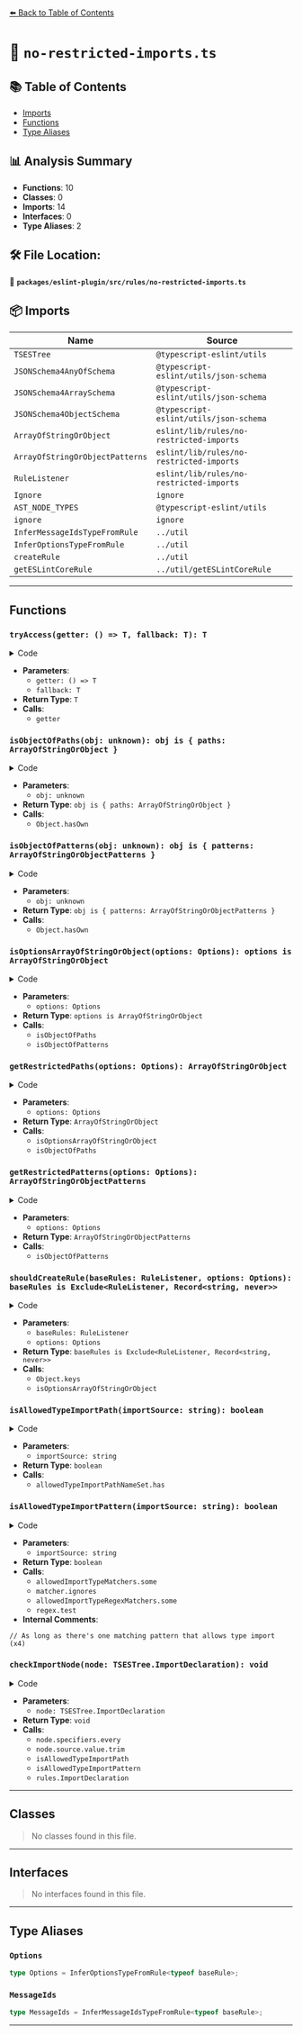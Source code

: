 [⬅️ Back to Table of Contents](../../../../index.md)

# 📄 `no-restricted-imports.ts`

## 📚 Table of Contents

- [Imports](#imports)
- [Functions](#functions)
- [Type Aliases](#type-aliases)

## 📊 Analysis Summary

- **Functions**: 10
- **Classes**: 0
- **Imports**: 14
- **Interfaces**: 0
- **Type Aliases**: 2

## 🛠️ File Location:
📂 **`packages/eslint-plugin/src/rules/no-restricted-imports.ts`**

## 📦 Imports

| Name | Source |
|------|--------|
| `TSESTree` | `@typescript-eslint/utils` |
| `JSONSchema4AnyOfSchema` | `@typescript-eslint/utils/json-schema` |
| `JSONSchema4ArraySchema` | `@typescript-eslint/utils/json-schema` |
| `JSONSchema4ObjectSchema` | `@typescript-eslint/utils/json-schema` |
| `ArrayOfStringOrObject` | `eslint/lib/rules/no-restricted-imports` |
| `ArrayOfStringOrObjectPatterns` | `eslint/lib/rules/no-restricted-imports` |
| `RuleListener` | `eslint/lib/rules/no-restricted-imports` |
| `Ignore` | `ignore` |
| `AST_NODE_TYPES` | `@typescript-eslint/utils` |
| `ignore` | `ignore` |
| `InferMessageIdsTypeFromRule` | `../util` |
| `InferOptionsTypeFromRule` | `../util` |
| `createRule` | `../util` |
| `getESLintCoreRule` | `../util/getESLintCoreRule` |


---

## Functions

### `tryAccess(getter: () => T, fallback: T): T`

<details><summary>Code</summary>

```ts
<T>(getter: () => T, fallback: T): T => {
  try {
    return getter();
  } catch {
    return fallback;
  }
}
```
</details>

- **Parameters**:
  - `getter: () => T`
  - `fallback: T`
- **Return Type**: `T`
- **Calls**:
  - `getter`
### `isObjectOfPaths(obj: unknown): obj is { paths: ArrayOfStringOrObject }`

<details><summary>Code</summary>

```ts
function isObjectOfPaths(
  obj: unknown,
): obj is { paths: ArrayOfStringOrObject } {
  return !!obj && Object.hasOwn(obj, 'paths');
}
```
</details>

- **Parameters**:
  - `obj: unknown`
- **Return Type**: `obj is { paths: ArrayOfStringOrObject }`
- **Calls**:
  - `Object.hasOwn`
### `isObjectOfPatterns(obj: unknown): obj is { patterns: ArrayOfStringOrObjectPatterns }`

<details><summary>Code</summary>

```ts
function isObjectOfPatterns(
  obj: unknown,
): obj is { patterns: ArrayOfStringOrObjectPatterns } {
  return !!obj && Object.hasOwn(obj, 'patterns');
}
```
</details>

- **Parameters**:
  - `obj: unknown`
- **Return Type**: `obj is { patterns: ArrayOfStringOrObjectPatterns }`
- **Calls**:
  - `Object.hasOwn`
### `isOptionsArrayOfStringOrObject(options: Options): options is ArrayOfStringOrObject`

<details><summary>Code</summary>

```ts
function isOptionsArrayOfStringOrObject(
  options: Options,
): options is ArrayOfStringOrObject {
  if (isObjectOfPaths(options[0])) {
    return false;
  }
  if (isObjectOfPatterns(options[0])) {
    return false;
  }
  return true;
}
```
</details>

- **Parameters**:
  - `options: Options`
- **Return Type**: `options is ArrayOfStringOrObject`
- **Calls**:
  - `isObjectOfPaths`
  - `isObjectOfPatterns`
### `getRestrictedPaths(options: Options): ArrayOfStringOrObject`

<details><summary>Code</summary>

```ts
function getRestrictedPaths(options: Options): ArrayOfStringOrObject {
  if (isOptionsArrayOfStringOrObject(options)) {
    return options;
  }
  if (isObjectOfPaths(options[0])) {
    return options[0].paths;
  }
  return [];
}
```
</details>

- **Parameters**:
  - `options: Options`
- **Return Type**: `ArrayOfStringOrObject`
- **Calls**:
  - `isOptionsArrayOfStringOrObject`
  - `isObjectOfPaths`
### `getRestrictedPatterns(options: Options): ArrayOfStringOrObjectPatterns`

<details><summary>Code</summary>

```ts
function getRestrictedPatterns(
  options: Options,
): ArrayOfStringOrObjectPatterns {
  if (isObjectOfPatterns(options[0])) {
    return options[0].patterns;
  }
  return [];
}
```
</details>

- **Parameters**:
  - `options: Options`
- **Return Type**: `ArrayOfStringOrObjectPatterns`
- **Calls**:
  - `isObjectOfPatterns`
### `shouldCreateRule(baseRules: RuleListener, options: Options): baseRules is Exclude<RuleListener, Record<string, never>>`

<details><summary>Code</summary>

```ts
function shouldCreateRule(
  baseRules: RuleListener,
  options: Options,
): baseRules is Exclude<RuleListener, Record<string, never>> {
  if (Object.keys(baseRules).length === 0 || options.length === 0) {
    return false;
  }

  if (!isOptionsArrayOfStringOrObject(options)) {
    return !!(options[0].paths?.length || options[0].patterns?.length);
  }

  return true;
}
```
</details>

- **Parameters**:
  - `baseRules: RuleListener`
  - `options: Options`
- **Return Type**: `baseRules is Exclude<RuleListener, Record<string, never>>`
- **Calls**:
  - `Object.keys`
  - `isOptionsArrayOfStringOrObject`
### `isAllowedTypeImportPath(importSource: string): boolean`

<details><summary>Code</summary>

```ts
function isAllowedTypeImportPath(importSource: string): boolean {
      return allowedTypeImportPathNameSet.has(importSource);
    }
```
</details>

- **Parameters**:
  - `importSource: string`
- **Return Type**: `boolean`
- **Calls**:
  - `allowedTypeImportPathNameSet.has`
### `isAllowedTypeImportPattern(importSource: string): boolean`

<details><summary>Code</summary>

```ts
function isAllowedTypeImportPattern(importSource: string): boolean {
      return (
        // As long as there's one matching pattern that allows type import
        allowedImportTypeMatchers.some(matcher =>
          matcher.ignores(importSource),
        ) ||
        allowedImportTypeRegexMatchers.some(regex => regex.test(importSource))
      );
    }
```
</details>

- **Parameters**:
  - `importSource: string`
- **Return Type**: `boolean`
- **Calls**:
  - `allowedImportTypeMatchers.some`
  - `matcher.ignores`
  - `allowedImportTypeRegexMatchers.some`
  - `regex.test`
- **Internal Comments**:
```
// As long as there's one matching pattern that allows type import (x4)
```

### `checkImportNode(node: TSESTree.ImportDeclaration): void`

<details><summary>Code</summary>

```ts
function checkImportNode(node: TSESTree.ImportDeclaration): void {
      if (
        node.importKind === 'type' ||
        (node.specifiers.length > 0 &&
          node.specifiers.every(
            specifier =>
              specifier.type === AST_NODE_TYPES.ImportSpecifier &&
              specifier.importKind === 'type',
          ))
      ) {
        const importSource = node.source.value.trim();
        if (
          !isAllowedTypeImportPath(importSource) &&
          !isAllowedTypeImportPattern(importSource)
        ) {
          return rules.ImportDeclaration(node);
        }
      } else {
        return rules.ImportDeclaration(node);
      }
    }
```
</details>

- **Parameters**:
  - `node: TSESTree.ImportDeclaration`
- **Return Type**: `void`
- **Calls**:
  - `node.specifiers.every`
  - `node.source.value.trim`
  - `isAllowedTypeImportPath`
  - `isAllowedTypeImportPattern`
  - `rules.ImportDeclaration`

---

## Classes

> No classes found in this file.


---

## Interfaces

> No interfaces found in this file.


---

## Type Aliases

### `Options`

```ts
type Options = InferOptionsTypeFromRule<typeof baseRule>;
```

### `MessageIds`

```ts
type MessageIds = InferMessageIdsTypeFromRule<typeof baseRule>;
```


---